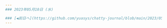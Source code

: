 ```yaml
---
### 2023年05月10日 (水)

### [◀️前日へ](https://github.com/yuasys/chatty-journal/blob/main/2023/05/2023-05-09.md)&emsp;&emsp;&emsp;&emsp;[翌日へ▶️](https://github.com/yuasys/chatty-journal/blob/main/2023/05/2023-05-11.md)
---
```


